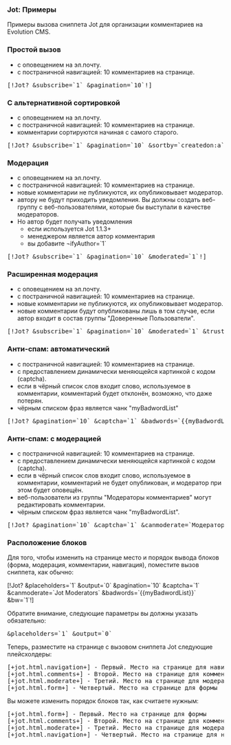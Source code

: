 
<meta http-equiv="Content-Type" content="text/html; charset=utf-8">
<h3>Jot: Примеры </h3> 
Примеры вызова сниппета Jot для организации комментариев на Evolution CMS.	
<br>
<h3 class="sub-header text-bold"><a id="1082"></a>Простой вызов</h3><div class="well bordered-left bordered-blue"><ul>
<li>с оповещением на эл.почту.</li>
<li>с постраничной навигацией: 10 комментариев на странице.</li>
</ul>
<div class="well-box-shadow"><pre class="brush: html;">[!Jot? &subscribe=`1` &pagination=`10`!]</pre></div></div>
<h3 class="sub-header text-bold"><a id="1083"></a>С альтернативной сортировкой</h3><div class="well bordered-left bordered-blue"><ul>
<li>с оповещением на эл.почту.</li>
<li>с постраничной навигацией: 10 комментариев на странице.</li>
<li>комментарии сортируются начиная с самого старого.</li>
</ul>
<div class="well-box-shadow"><pre class="brush: html;">[!Jot? &subscribe=`1` &pagination=`10` &sortby=`createdon:a`!]</pre></div></div>
<h3 class="sub-header text-bold"><a id="1084"></a>Модерация</h3><div class="well bordered-left bordered-blue"><ul>
<li>с оповещением на эл.почту.</li>
<li>с постраничной навигацией: 10 комментариев на странице.</li>
<li>новые комментарии не публикуются, их опубликовывает модератор.</li>
<li>автору не будут приходить уведомления. Вы должны создать веб-группу с веб-пользователями, которые бы выступали в качестве модераторов.</li>
<li>Но автор будет получать уведомления
<ul>
<li>если используется Jot 1.1.3+</li>
<li>менеджером является автор комментария</li>
<li>вы добавите &notifyAuthor=`1`</li>
</ul>
</li>
</ul>
<div class="well-box-shadow"><pre class="brush: html;">[!Jot? &subscribe=`1` &pagination=`10` &moderated=`1`!]</pre></div></div>
<h3 class="sub-header text-bold"><a id="1085"></a>Расширенная модерация</h3><div class="well bordered-left bordered-blue"><ul>
<li>с оповещением на эл.почту.</li>
<li>с постраничной навигацией: 10 комментариев на странице.</li>
<li>новые комментарии не публикуются, их опубликовывает модератор.</li>
<li>новые комментарии будут опубликованы лишь в том случае, если автор входит в состав группы "Доверенные Пользователи".</li>
</ul>
<div class="well-box-shadow"><pre class="brush: html;">[!Jot? &subscribe=`1` &pagination=`10` &moderated=`1` &trusted=`Доверенные Пользователи`!]</pre></div></div>
<h3 class="sub-header text-bold"><a id="1086"></a>Анти-спам: автоматический</h3><div class="well bordered-left bordered-blue"><ul>
<li>с постраничной навигацией: 10 комментариев на странице.</li>
<li>с предоставлением динамически меняющейся картинкой с кодом (captcha).</li>
<li>если в чёрный список слов входит слово, используемое в комментарии, комментарий будет отклонён, возможно, что даже потерян.</li>
<li>чёрным списком фраз является чанк "myBadwordList"</li>
</ul>
<div class="well-box-shadow"><pre class="brush: html;">[!Jot? &pagination=`10` &captcha=`1` &badwords=`{{myBadwordList}}` &bw=`2`!]</pre></div></div>
<h3 class="sub-header text-bold"><a id="1087"></a>Анти-спам: с модерацией</h3><div class="well bordered-left bordered-blue"><ul>
<li>с постраничной навигацией: 10 комментариев на странице.</li>
<li>с предоставлением динамически меняющейся картинкой с кодом (captcha).</li>
<li>если в чёрный список слов входит слово, используемое в комментарии, комментарий не будет опубликован, и модератор при этом будет оповещён.</li>
<li>веб-пользователи из группы "Модераторы комментариев" могут редактировать комментарии.</li>
<li>чёрным списком фраз является чанк "myBadwordList".</li>
</ul>
<div class="well-box-shadow"><pre class="brush: html;">[!Jot? &pagination=`10` &captcha=`1` &canmoderate=`Модераторы комментариев` &badwords=`{{myBadwordList}}` &bw=`1`!]</pre></div></div>
<h3 class="sub-header text-bold"><a id="1088"></a>Расположение блоков</h3><div class="well bordered-left bordered-blue"><p>Для того, чтобы изменить на странице место и порядок вывода блоков (форма, модерация, комментарии, навигация), поместите вызов сниппета, как обычно:</p>
<p>[!Jot? &placeholders=`1` &output=`0` &pagination=`10` &captcha=`1` &canmoderate=`Jot Moderators` &badwords=`{{myBadwordList}}` &bw=`1`!]</p>
<p>Обратите внимание, следующие параметры вы должны указать обязательно:</p>
<div class="well-box-shadow"><pre class="brush: html;">&placeholders=`1` &output=`0`</pre></div>
<p>Теперь, разместите на странице с вызовом сниппета Jot следующие плейсхолдеры:</p>
<div class="well-box-shadow"><pre class="brush: html;">[+jot.html.navigation+] - Первый. Место на странице для навигации
[+jot.html.comments+] - Второй. Место на странице для комментариев
[+jot.html.moderate+] - Третий. Место на странице для модерации
[+jot.html.form+] - Четвертый. Место на странице для формы</pre></div>
<p>Вы можете изменить порядок блоков так, как считаете нужным:</p>
<div class="well-box-shadow"><pre class="brush: html;">[+jot.html.form+] - Первый. Место на странице для формы
[+jot.html.comments+] - Второй. Место на странице для комментариев
[+jot.html.moderate+] - Третий. Место на странице для модерации
[+jot.html.navigation+] - Четвертый. Место на странице для навигации</pre></div></div>